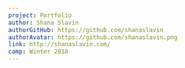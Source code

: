 ```yaml
---
project: Portfolio
author: Shana Slavin
authorGitHub: https://github.com/shanaslavin
authorAvatar: https://github.com/shanaslavin.png
link: http://shanaslavin.com/
camp: Winter 2018
---
```

